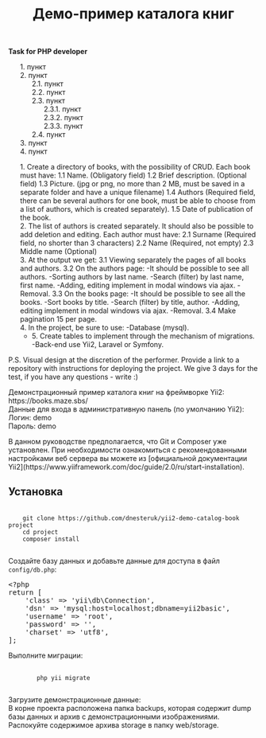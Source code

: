 <p align="center">
    <h1 align="center">Демо-пример каталога книг</h1>
    <br>
</p>

<p><strong>Task for PHP developer</strong></p>

<p>
    <ol>
   <li>пункт</li>
   <li>пункт
      <ol>
         <li>пункт</li>
         <li>пункт</li>
         <li>пункт
            <ol>
               <li>пункт</li>
               <li>пункт</li>
               <li>пункт</li>
            </ol>
         </li>
         <li>пункт</li>
      </ol>
   </li>
   <li>пункт</li>
   <li>пункт</li>
</ol>
    
1. Create a directory of books, with the possibility of CRUD. Each book must have:
    1.1 Name. (Obligatory field)
    1.2 Brief description. (Optional field)
    1.3 Picture. (jpg or png, no more than 2 MB, must be saved in a separate folder and
        have a unique filename)
    1.4 Authors (Required field, there can be several authors for one book, must
        be able to choose from a list of authors, which is created separately).
    1.5 Date of publication of the book.
2. The list of authors is created separately. It should also be possible to add
    deletion and editing. Each author must have:
    2.1 Surname (Required field, no shorter than 3 characters)
    2.2 Name (Required, not empty)
    2.3 Middle name (Optional)
3. At the output we get:
    3.1 Viewing separately the pages of all books and authors.
    3.2 On the authors page:
        -It should be possible to see all authors.
        -Sorting authors by last name.
        -Search (filter) by last name, first name.
        -Adding, editing implement in modal windows via ajax.
        -Removal.
    3.3 On the books page:
        -It should be possible to see all the books.
        -Sort books by title.
        -Search (filter) by title, author.
        -Adding, editing implement in modal windows via ajax.
        -Removal.
    3.4 Make pagination 15 per page.
4. In the project, be sure to use:
    -Database (mysql).
    - Create tables to implement through the mechanism of migrations.
    -Back-end use Yii2, Laravel or Symfony.

P.S. Visual design at the discretion of the performer.
Provide a link to a repository with instructions for deploying the project.
We give 3 days for the test, if you have any questions - write :)
</p>

<p>Демонстрационный пример каталога книг на фреймворке Yii2:<br>
    https://books.maze.sbs/<br>
    Данные для входа в административную панель (по умолчанию Yii2):<br>
    Логин: demo <br>
    Пароль: demo
</p>

<p> В данном руководстве предполагается, что Git и Composer уже установлен. При необходимости ознакомиться с рекомендованными настройками веб сервера вы можете из [официальной документации Yii2](https://www.yiiframework.com/doc/guide/2.0/ru/start-installation).</p>

Установка
------------

<pre>
    <code>
    git clone https://github.com/dnesteruk/yii2-demo-catalog-book project
    cd project
    composer install
    </code>
</pre>

<p>Создайте базу данных и добавьте данные для доступа в файл <code>config/db.php</code>:</p>
<div class="highlight highlight-text-html-php"><pre><span class="pl-ent">&lt;?php</span>
<span class="pl-k">return</span> [
    <span class="pl-s">'class'</span> =&gt; <span class="pl-s">'yii\db\Connection'</span>,
    <span class="pl-s">'dsn'</span> =&gt; <span class="pl-s">'mysql:host=localhost;dbname=yii2basic'</span>,
    <span class="pl-s">'username'</span> =&gt; <span class="pl-s">'root'</span>,
    <span class="pl-s">'password'</span> =&gt; <span class="pl-s">''</span>,
    <span class="pl-s">'charset'</span> =&gt; <span class="pl-s">'utf8'</span>,
];</pre></div>

<p> Выполните миграции: </p>
<pre>
    <code>
        php yii migrate
    </code>
</pre>
<p>
    Загрузите демонстрационные данные: <br>
    В корне проекта расположена папка backups, которая содержит dump базы данных и архив с демонстрационными изображениями. Распокуйте содержимое архива storage в папку web/storage.</p>

<style>
ol {
   list-style: none;
   counter-reset: li;
}
li:before {
   counter-increment: li;
   content: counters(li, ".") ". ";
}
</style>   
